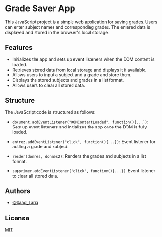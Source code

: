 
# Grade Saver App


This JavaScript project is a simple web application for saving grades. Users can enter subject names and corresponding grades. The entered data is displayed and stored in the browser's local storage.
## Features

- Initializes the app and sets up event listeners when the DOM content is loaded.
- Retrieves stored data from local storage and displays it if available.
- Allows users to input a subject and a grade and store them.
- Displays the stored subjects and grades in a list format.
- Allows users to clear all stored data.
## Structure

The JavaScript code is structured as follows:

- `document.addEventListener("DOMContentLoaded", function(){...})`: Sets up event listeners and initializes the app once the DOM is fully loaded.

- `entrez.addEventListener("click", function(){...})`: Event listener for adding a grade and subject.

- `render(donnes, donnes2)`: Renders the grades and subjects in a list format.

- `supprimer.addEventListener("click", function(){...})`: Event listener to clear all stored data.


## Authors

- [@Saad_Tariq](https://github.com/saadtariq1299/)


## License

[MIT](https://choosealicense.com/licenses/mit/)

